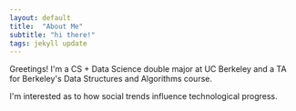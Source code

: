 ```yaml
---
layout: default
title:  "About Me"
subtitle: "hi there!"
tags: jekyll update
---
```

Greetings! I'm a CS + Data Science double major at UC Berkeley and a TA for Berkeley's Data Structures and Algorithms course. 

I'm interested as to how social trends influence technological progress.